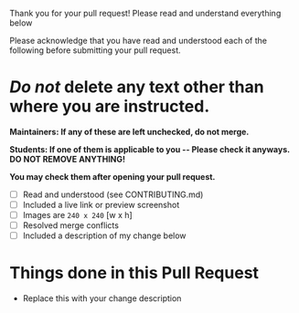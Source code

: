Thank you for your pull request! Please read and understand everything below

Please acknowledge that you have read and understood each of the following before submitting your pull request.

# _Do not_ delete any text other than where you are instructed.


**Maintainers: If any of these are left unchecked, do not merge.**

**Students: If one of them is applicable to you -- Please check it anyways. DO NOT REMOVE ANYTHING!**

**You may check them after opening your pull request.**

- [ ] Read and understood (see CONTRIBUTING.md)
- [ ] Included a live link or preview screenshot
- [ ] Images are `240 x 240` [w x h]
- [ ] Resolved merge conflicts
- [ ] Included a description of my change below

# Things done in this Pull Request

- Replace this with your change description
